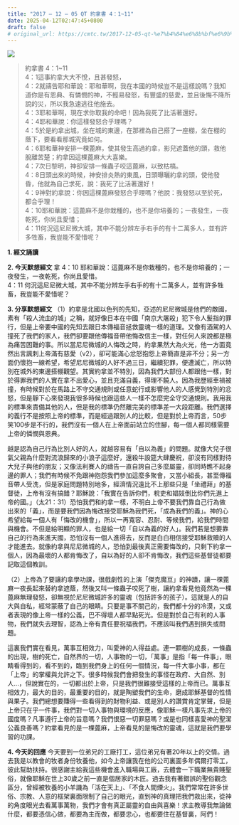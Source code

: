 ```yaml
---
title: "2017 – 12 – 05 QT 約拿書 4：1~11"
date: 2025-04-12T02:47:45+0800
draft: false
# original_url: https://cmtc.tw/2017-12-05-qt-%e7%b4%84%e6%8b%bf%e6%9b%b8-4%ef%bc%9a111
---
```


![](/images/qt.jpg)
> 約拿書 4：1\~11  
> 4：1這事約拿大大不悅，且甚發怒，  
> 4：2就禱告耶和華說：耶和華啊，我在本國的時候豈不是這樣說嗎？我知道你是有恩典、有憐憫的神，不輕易發怒，有豐盛的慈愛，並且後悔不降所說的災，所以我急速逃往他施去。  
> 4：3耶和華啊，現在求你取我的命吧！因為我死了比活著還好。  
> 4：4耶和華說：你這樣發怒合乎理嗎？  
> 4：5於是約拿出城，坐在城的東邊，在那裡為自己搭了一座棚，坐在棚的蔭下，要看看那城究竟如何。  
> 4：6耶和華神安排一棵蓖麻，使其發生高過約拿，影兒遮蓋他的頭，救他脫離苦楚；約拿因這棵蓖麻大大喜樂。  
> 4：7次日黎明，神卻安排一條蟲子咬這蓖麻，以致枯槁。  
> 4：8日頭出來的時候，神安排炎熱的東風，日頭曝曬約拿的頭，使他發昏，他就為自己求死，說：我死了比活著還好！  
> 4：9神對約拿說：你因這棵蓖麻發怒合乎理嗎？他說：我發怒以至於死，都合乎理！  
> 4：10耶和華說：這蓖麻不是你栽種的，也不是你培養的；一夜發生，一夜乾死，你尚且愛惜；  
> 4：11何況這尼尼微大城，其中不能分辨左手右手的有十二萬多人，並有許多牲畜，我豈能不愛惜呢？

**1. 經文誦讀**

**2.  今天默想經文**
拿 4：10 耶和華說：這蓖麻不是你栽種的，也不是你培養的；一夜發生，一夜乾死，你尚且愛惜。  
4：11 何況這尼尼微大城，其中不能分辨左手右手的有十二萬多人，並有許多牲畜，我豈能不愛惜呢？

**3. 分享默想經文**
（1）約拿是北國以色列的先知，亞述的尼尼微城是他們的敵國，素有「殺人流血的城」之稱，就好像日本在中國「南京大屠殺」犯下令人髮指的罪行，但是上帝要中國的先知去跟日本傳福音拯救靈魂一樣的道理。又像有酒駕的人撞死了我們的家人，我們卻要跟他傳福音帶他悔改信主一樣，對任何人來說都是極為痛苦困難的事。所以當尼尼微城的人悔改之時，約拿果然大為火光，他一方面竟然出言諷刺上帝滿有慈愛（v2），卻可能滿心忿怒抱怨上帝簡直是非不分；另一方面仍懷抱一線希望，希望尼尼微城的人好不過三日，繼續犯罪，便遭滅亡，所以特別在城外的東邊搭棚觀望。其實約拿並不特別，因為我們大部份人都跟他一樣，對於得罪我們的人實在拿不出愛心，並且充滿自義，得理不饒人。因為我歷經車禍被撞，有時候對於在馬路上不守交通規則或任意蛇行或影響他人的人感覺到特別的忿怒，但是靜下心來發現我很多時候也跟這些人一樣不怎麼完全守交通規則。我用我的標準來責備其他的人，但是我的標準仍然離完美的標準差一大段距離。我們選擇的義行不是按照上帝的標準，而是經過跟別人的比較，但是對於上帝而言，50步笑100步是不行的，我們沒有一個人在上帝面前站立的住腳，每一個人都同樣需要上帝的憐憫與恩典。

越是認為自己行為比別人好的人，就越容易有「自以為義」的問題。就像大兒子很氣父親為什麼對流浪歸來的小浪子這麼好，還殺牛設筵大肆慶祝，卻沒有同樣對待大兒子與他的朋友；又像法利賽人的禱告一直自誇自己多麼屬靈，卻同時瞧不起身邊的罪人；我們有時候不免跟神抱怨我們參加這麼多聚會，又當小組長，甚至傳福音帶人受洗，但是家庭問題特別地多，經濟情況遠比不上那些只是「坐禮拜」的基督徒，上帝有沒有搞錯？耶穌說：「我實在告訴你們，稅吏和娼妓倒比你們先進上帝的國。」（太21：31）恐怕我們和約拿一樣，不明白上帝不要我們靠自己行為做出來的「義」，而是要我們因為悔改接受耶穌為我們死，「成為我們的義」。神的心希望給每一個人有「悔改的機會」，所以一再寬容、忍耐、等候我們，給我們時間與機會。不但是給明顯的罪人，也是給一切「自以為義的好人」。我們若是想要靠自己的行為來進天國，恐怕沒有一個人進得去，反而是白白相信接受耶穌救贖的人才能進去。就像約拿與尼尼微城的人，恐怕到最後真正需要悔改的，只剩下約拿一個人，因為最壞的人都肯悔改了，自以為好的人卻不肯悔改，我們這些基督徒都要記取這個教訓。

（2）上帝為了要讓約拿學功課，很戲劇性的上演「傑克魔豆」的神蹟，讓一棵蓖麻一夜長起來替約拿遮蔭，然後又叫一條蟲子咬死了樹，讓約拿看見他竟然為一棵蓖麻無理發怒，卻無視於尼尼微城許多的靈魂（包括許多的孩子）。這就是人的自大與自私，經常蒙蔽了自己的眼睛。只要是事不關己的，我們都十分的冷漠，又或者表現的像上帝一樣的公義，巴不得壞人都早點死光。但是對於自己有利的人事物，我們就失去理智，認為上帝有責任要祝福我們，不應該叫我們遇到損失或問題。

這裏我們實在看見，萬事互相效力，叫愛神的人得益處。連一顆樹的成長，一條蟲的出現，樹的死亡，自然界的一切，人事物的一切，「萬事」是指「每一件事」，眼睛看得到的，看不到的，臨到我們身上的任何一個情況，每一件大事小事，都在「上帝」的掌權與允許之下。很多時候我們會把發生的事怪在政府、大自然、別人…，但說實在的，一切都出於上帝，只是我們很難接受這樣的上帝而已。萬事互相效力，最大的目的，最重要的目的，就是陶塑我們的生命，磨成耶穌基督的性情與果子。我們總想要賺得一些看得到的財物利益、或是別人的讚賞肯定掌聲，但是上帝只在乎一件事，我們對一切人事物與環境的反應，像耶穌一樣凡事先求上帝的國度嗎？凡事遵行上帝的旨意嗎？我們恨惡一切罪惡嗎？或是也同樣喜愛神的聖潔公義良善嗎？約拿看見的是一棵蓖麻，上帝看見的是悔改的靈魂，這就是我們要學習的功課。

**4. 今天的回應**
今天要到一位弟兄的工廠打工，這位弟兄有著20年以上的交情。過去我是以教會的牧者身份牧養他，如今上帝讓我在他的公司裏面多年偶爾打零工，彼此幫助扶持。很感謝主給我這些機會進入職場與工廠，去體會一下職業無貴賤聖俗，就像耶穌在世上30歲之前一直是個居家的木匠。過去我有著錯誤的聖俗觀念區分，曾經被牧養的小羊譏為「活在天上」、「不食人間煙火」。我們常常在許多世俗、宗教、人意的框架裏面限制了自己的眼光，直到神的真理把我們救出來，從神的角度眼光去看萬事萬物，我們才會有真正屬靈的自由與喜樂！求主教導我無論做什麼，都要憑信心做，都要為主而做，都要忠心，也都要住在基督裏，阿們！
